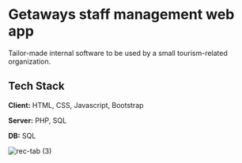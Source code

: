 # Getaways staff management web app

Tailor-made internal software to be used by a small tourism-related organization. 

## Tech Stack

**Client:** HTML, CSS, Javascript, Bootstrap

**Server:** PHP, SQL

**DB:** SQL

![rec-tab (3)](https://user-images.githubusercontent.com/62842853/167224473-e9044567-7d48-4fb7-bf35-f55479eac506.gif)
